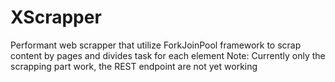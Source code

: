 # XScrapper
 Performant web scrapper that utilize ForkJoinPool framework to scrap content by pages and divides task for each element  Note: Currently only the scrapping part work, the REST endpoint are not yet working

